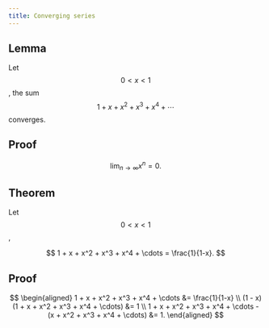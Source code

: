 ```yaml
---
title: Converging series
---
```


## Lemma
Let $$0 < x < 1$$, the sum $$1 + x + x^2 + x^3 + x^4 + \cdots$$ converges.

## Proof

$$
\lim_{n \to \infty} x^n = 0.
$$

## Theorem

Let $$0 < x < 1$$,

$$
1 + x + x^2 + x^3 + x^4 + \cdots = \frac{1}{1-x}.
$$

## Proof

$$
\begin{aligned}
1 + x + x^2 + x^3 + x^4 + \cdots &= \frac{1}{1-x} \\
(1 - x)(1 + x + x^2 + x^3 + x^4 + \cdots) &= 1 \\
1 + x + x^2 + x^3 + x^4 + \cdots - (x + x^2 + x^3 + x^4 + \cdots) &= 1.
\end{aligned}
$$
